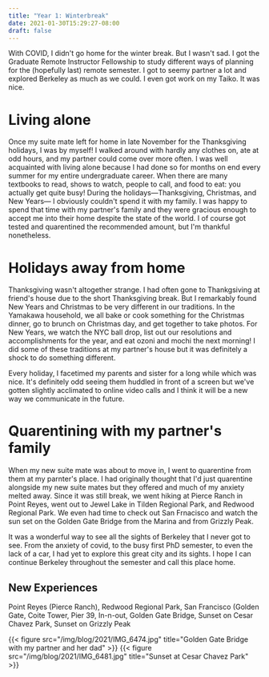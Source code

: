 ```yaml
---
title: "Year 1: Winterbreak"
date: 2021-01-30T15:29:27-08:00
draft: false
---
```

With COVID, I didn't go home for the winter break.  But I wasn't sad.  I got the Graduate Remote Instructor Fellowship to study different ways of planning for the (hopefully last) remote semester.  I got to seemy partner a lot and explored Berkeley as much as we could.  I even got work on my Taiko.  It was nice.
# Living alone
Once my suite mate left for home in late November for the Thanksgiving holidays, I was by myself!  I walked around with hardly any clothes on, ate at odd hours, and my partner could come over more often.  I was well acquainted with living alone because I had done so for months on end every summer for my entire undergraduate career.  When there are many textbooks to read, shows to watch, people to call, and food to eat: you actually get quite busy!  During the holidays&mdash;Thanksgiving, Christmas, and New Years&mdash; I obviously couldn't spend it with my family.  I was happy to spend that time with my partner's family and they were gracious enough to accept me into their home despite the state of the world.  I of course got tested and quarentined the recommended amount, but I'm thankful nonetheless.
# Holidays away from home
Thanksgiving wasn't altogether strange.  I had often gone to Thankgsiving at friend's house due to the short Thanksgiving break.  But I remarkably found New Years and Christmas to be very different in our traditions.  In the Yamakawa household, we all bake or cook something for the Christmas dinner, go to brunch on Christmas day, and get together to take photos.  For New Years, we watch the NYC ball drop, list out our resolutions and accomplishments for the year, and eat ozoni and mochi the next morning!  I did some of these traditions at my partner's house but it was definitely a shock to do something different.  

Every holiday, I facetimed my parents and sister for a long while which was nice.  It's definitely odd seeing them huddled in front of a screen but we've gotten slightly acclimated to online video calls and I think it will be a new way we communicate in the future.
# Quarentining with my partner's family
When my new suite mate was about to move in, I went to quarentine from them at my parnter's place.  I had originally thought that I'd just quarentine alongside my new suite mates but they offered and much of my anxiety melted away.  Since it was still break, we went hiking at Pierce Ranch in Point Reyes, went out to Jewel Lake in Tilden Regional Park, and Redwood Regional Park.  We even had time to check out San Frnacisco and watch the sun set on the Golden Gate Bridge from the Marina and from Grizzly Peak.  

It was a wonderful way to see all the sights of Berkeley that I never got to see.  From the anxiety of covid, to the busy first PhD semester, to even the lack of a car, I had yet to explore this great city and its sights.  I hope I can continue Berkeley throughout the semester and call this place home.

## New Experiences
Point Reyes (Pierce Ranch), Redwood Regional Park, San Francisco (Golden Gate, Coite Tower, Pier 39, In-n-out, Golden Gate Bridge, Sunset on Cesar Chavez Park, Sunset on Grizzly Peak

{{< figure src="/img/blog/2021/IMG_6474.jpg" title="Golden Gate Bridge with my partner and her dad" >}}
{{< figure src="/img/blog/2021/IMG_6481.jpg" title="Sunset at Cesar Chavez Park" >}}



